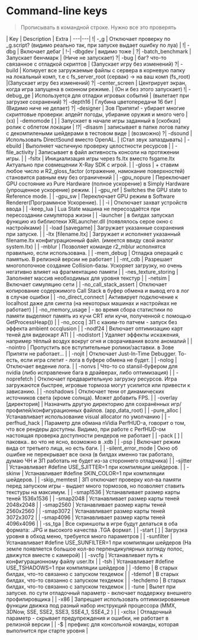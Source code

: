 # Command-line keys

> Прописывать в командной строке. Нужно все это проверять

| Key | Description | Extra |
---|---|
!| -_g | Отключает проверку по _g.script? (видимо реально так, при запуске выдает ошибку по луа) |
!| -dbg | Включает дебаг |
!-| -dbgdev | видимо тоже |
?| -batch_benchmark | Запускает бенчмарк | (Ниче не запускает)
?| -bug | баг? что-то связанное с отладкой скриптов | (Запускает игру без изменений)
?| -build | Копирует все загружаемые файлы с сервера в корневую папку на локальный комп, т.е с fs_server_root (сервак) -> на ваш комп (fs_root) |(Запускает игру без изменений) 
?| -center_screen | Центрирует экран, когда игра запущена в оконном режиме. | (Он и без этого запускает)
!| -debug_ge | Используется для отладки игровых событий | (вылетает при загрузке сохранений)
?| -depth16 | Глубина цветопередачи 16 бит | (Видимо ниче не делает)
?| -designer | Зов Припяти! - убирает многие скриптовые проверки: апдейт погоды, убирание оружия и много чего | (хз)
| -demomode [ ] | Запускает в начале игры заданный в [скобках] ролик с облетом локации |
!?| -disasm | записывает в папке логов папку с декомпилеными шейдерами в тестовом виде | (возможно)
?| -dsound | Использовать DirectSound вместо OpenAL. | (Стал звук запаздывать)
| -ebuild | Выполняет частичную проверку целостности ресурсов |
| -file_activity | Записывает в файл активность консоли на протяжении игры. |
| -fsltx | Инициализация игры через fs.ltx вместо fsgame.ltx Актуально при совмещении X-Ray SDK с игрой. |
| -gloss | + ставим любое число и R2_gloss_factor (отражение, намокание поверхностей) становится равным ему без ограничений |
| -gpu_nopure | Переключает GPU состояние из Pure Hardware (полное ускорение) в Simply Hardware (упрощенное ускорение) режим. |
| -gpu_ref | Switches the GPU state to Reference mode. |
| -gpu_sw | Переключает GPU режим в Software Renderer(Программное Ускорение). |
| -i | Отключает захват устройств ввода |
| -keep_lua | Lua State машина не пересоздаётся при пересоздании симулятора жизни |
| -launcher | в билдах запускал функцию из библиотеки XRLauncher.dll (появлялось серое окно с настройками) |
| -load [savegame] | Загружает указанные сохранения при запуске. |
| -ltx [filename.ltx] | Загружает и исполняет указанный filename.ltx конфигурационный файл. (имеется ввиду свой аналог system.ltx) |
| -mblur | Позволяет команде r2_mblur исполнятся правильно, если использована. |
| -mem_debug | Отладка операций с памятью. В релизной версии не работает |
| -mt_cdb | Разрешает многопоточное создание Collision-базы. Ускоряет загрузку, но очень негативно влияет на фрагментацию памяти |
| -nes_texture_storing | Заполняет массив необходимых для уровня текстур |
| -netsim | Включает симуляцию сети |
| -no_call_stack_assert | Отключает копирование содержимого Call Stack в буфер обмена и вывод его в лог в случае ошибки |
| -no_direct_connect | Активирует подключение к localhost даже для сингла (на некоторых машинах и настройках не работает) |
| -no_memory_usage | - во время сбора статистики по памяти выделяют память из кучи CRT или кучи, полученной с помощью GetProcessHeap()) |
| -no_occq | ЗП c каким-то патчем - запуск без эффекта ambient occqlusion |
| -nodf24 | Включает оптимизацию карт теней для видеокарт ATI |
| -nodistort | Удаляет эффекты искажения, например тёплый воздух вокруг огня и сворачивания возле аномалий |
| -nointro | Пропустить все вступительные ролики/заставки. в Зове Припяти не работает... |
| -nojit | Отключает Just-In-Time Debugger. То-есть, если игра слетит - лога в буфере обмена не будет. |
| -nolog | Отключает ведение лога. |
| -nonvs | Что-то со stansil-буфером для nvidia (либо исправление бага в драйверах, либо оптимизация) |
| -noprefetch | Отключает предварительную загрузку ресурсов. Игра загружаются быстрее, игровые тормоза могут усилится или привести к зависанию. |
| -noshadows | Отключает тени от динамических источников света (кроме солнца). Может добавить FPS. |
| -overlay [директория] | Назначить другую директорию для сохранённых игр/профилей/конфигурационных файлов. (app_data_root) |
| -pure_alloc | Устанавливает использование visual allocator по умолчанию |
| -perfhud_hack | Параметр для обмана nVidia PerfHUD-а, говорит о том, что все рендеры доступны. Видимо, при работе с PerfHUD-ом настоящая проверка доступности рендеров не работает |
| -pack [ ] | паковка.. во что не ясно, возможно в .xdb |
| -psp | Включает режим вида от третьего лица, но есть баги. |
| -silent_error_mode | Окно об ошибке не перекрывает все окна (в билдах именно так работало, думаю ЧН и ЗП работать не будет из-за стороннего отладчика) |
| -sjitter | Устанавливает #define USE_SJITTER=1 при компиляции шейдеров. |
| -skinw | Устанавливает #define SKIN_COLOR=1 при компиляции шейдеров. |
| -skip_memtest | ЗП отключает проверку кол-ва памяти перед запуском игры - выдает много тормозов, но позволяет ставить текстуры на максимум. |
| -smap1536 | Устанавливает размер карты теней 1536x1536 |
| -smap2048 | Устанавливает размер карты теней 2048x2048 |
| -smap2560 | Устанавливает размер карты теней 2560x2560 |
| -smap3072 | Устанавливает размер карты теней 3072x3072 |
| -smap4096 | Устанавливает размер карты теней 4096x4096 |
| -ss_tga | Все скриншоты в игре будут делаться в оба формата: .JPG и высокого качества .TGA формат. |
| -start [ ] | Загрузка уровня в обход меню, требуется много параметров |
| -sunfilter | Устанавливает #define USE_SUNFILTER=1 при компиляции шейдеров (На земле появляется большое кол-во перпендикулярных взгляду полос, движутся вместе с камерой) |
| -svcfg | Устанавливает путь к конфигурационному файлу user.ltx |
| -tsh | Устанавливает #define USE_TSHADOWS=1 при компиляции шейдеров |
| -tdemo | В старых билдах, что-то связанно с запуском техдемок |
| -tdemof | В старых билдах, что-то связанно с запуском техдемок |
| -techdemo | В старых билдах, что-то связанно с запуском техдемок |
| -tune | Вылет при запуске. по сути отладочный параметр - включает поддержку внешнего профилировщика |
| -x86 | Запрещает использовать оптимизированные функции движка под разный набор инструкций процессора (MMX, 3DNow, SSE, SSE2, SSE3, SSE4_1, SSE4_2 ) |
| -xclsx | Отладочный параметр - скрывает предупреждения и ошибки, не работает в релизной версии |
| -$ | префикс для консольной команды, которая выполнится при старте уровня |
